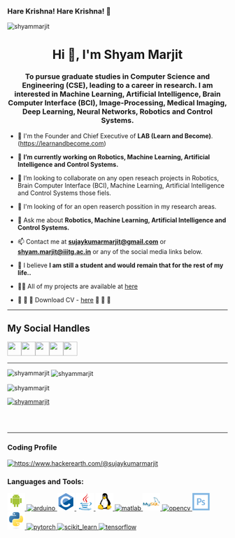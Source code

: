### Hare Krishna! Hare Krishna! 👋
<p align="left"> <img src="https://komarev.com/ghpvc/?username=shyammarjit&label=Profile%20views&color=0e75b6&style=flat" alt="shyammarjit" /> </p>

<h1 align="center">Hi 👋, I'm Shyam Marjit</h1>
<h3 align="center" > To pursue graduate studies in Computer Science and Engineering (CSE), leading to a career in research. I am
interested in Machine Learning, Artificial Intelligence, Brain Computer Interface (BCI), Image-Processing, Medical Imaging, Deep Learning,
Neural Networks, Robotics and Control Systems. </h3>

- 🤝 I'm the Founder and Chief Executive of **LAB (Learn and Become)**.(https://learnandbecome.com)

- 🔭 **I’m currently working on Robotics, Machine Learning, Artificial Intelligence and Control Systems.**
- 👯 I’m looking to collaborate on any open reseach projects in Robotics, Brain Computer Interface (BCI), Machine Learning, Artificial Intelligence and Control Systems those fiels.
- 👀 I'm looking of for an open reaserch possition in my research areas.

- 💬 Ask me about **Robotics, Machine Learning, Artificial Intelligence and Control Systems.**

- 📫 Contact me at **sujaykumarmarjit@gmail.com** or **shyam.marjit@iiitg.ac.in** or any of the social media links below.

- 🧘 I believe  **I am still a student and would remain that for the rest of my life..**
- 👨‍💻 All of my projects are available at [here](https://github.com/shyammarjit?tab=projects)
- 🤝 🤝 🔭  Download CV - [here](https://drive.google.com/file/d/1y6T6iQq6LrY1jg03ONaCKk1RoWSAgsh3/view?usp=sharing) 🔭 🤝 🤝 
<hr/>

## My Social Handles
<p align="center">
<a href="https://www.facebook.com/shyam.marjit.37/" target="_blank"><img align="left" height="32" width="32" src="https://cdn.jsdelivr.net/npm/simple-icons@v3/icons/facebook.svg" /></a>
<a  href="https://www.youtube.com/channel/UC37Z88Ku2u7ssqGPmOUqAVw/videos" target="_blank"><img align="left" height="32" width="32" src="https://cdn.jsdelivr.net/npm/simple-icons@v3/icons/youtube.svg" /></a> 
<a  href="https://www.youtube.com/channel/UCmWzLOwWxRLjedHCFfPOlnQ/videos" target="_blank"><img align="left" height="32" width="32" src="https://cdn.jsdelivr.net/npm/simple-icons@v3/icons/youtube.svg" /></a> 
<a href="https://www.instagram.com/marjitshyam/" target="_blank"><img align="left" height="32" width="32" src="https://cdn.jsdelivr.net/npm/simple-icons@v3/icons/instagram.svg" /></a>
<a href="https://www.linkedin.com/in/shyam-marjit/" target="_blank"><img align="left" height="32" width="32" src="https://cdn.jsdelivr.net/npm/simple-icons@v3/icons/linkedin.svg" /></a>
<br/>
<br/>
<hr/>

</p>
<p><img align="left" src="https://github-readme-stats.vercel.app/api/top-langs?username=shyammarjit&show_icons=true&locale=en&layout=compact" alt="shyammarjit" /></p>

<p>&nbsp;<img align="center" src="https://github-readme-stats.vercel.app/api?username=shyammarjit&show_icons=true&locale=en" alt="shyammarjit" /></p>
<p><img align="center" src="https://github-readme-streak-stats.herokuapp.com/?user=shyammarjit&" alt="shyammarjit" /></p>

<p align="left"> <a href="https://github.com/ryo-ma/github-profile-trophy"><img src="https://github-profile-trophy.vercel.app/?username=shyammarjit" alt="shyammarjit" /></a> </p>
<br/>
<br/>
<hr/>
<h3 align="left">Coding Profile</h3>
<p align="left">
<a href="https://www.hackerearth.com/https://www.hackerearth.com/@sujaykumarmarjit" target="blank"><img align="center" src="https://cdn.jsdelivr.net/npm/simple-icons@3.0.1/icons/hackerearth.svg" alt="https://www.hackerearth.com/@sujaykumarmarjit" height="30" width="40" /></a>
</p>

<h3 align="left">Languages and Tools:</h3>
<p align="left"> <a href="https://developer.android.com" target="_blank"> <img src="https://raw.githubusercontent.com/devicons/devicon/master/icons/android/android-original-wordmark.svg" alt="android" width="40" height="40"/> </a> <a href="https://www.arduino.cc/" target="_blank"> <img src="https://cdn.worldvectorlogo.com/logos/arduino-1.svg" alt="arduino" width="40" height="40"/> </a> <a href="https://www.cprogramming.com/" target="_blank"> <img src="https://raw.githubusercontent.com/devicons/devicon/master/icons/c/c-original.svg" alt="c" width="40" height="40"/> </a> <a href="https://www.java.com" target="_blank"> <img src="https://raw.githubusercontent.com/devicons/devicon/master/icons/java/java-original.svg" alt="java" width="40" height="40"/> </a> <a href="https://www.linux.org/" target="_blank"> <img src="https://raw.githubusercontent.com/devicons/devicon/master/icons/linux/linux-original.svg" alt="linux" width="40" height="40"/> </a> <a href="https://www.mathworks.com/" target="_blank"> <img src="https://raw.githubusercontent.com/simple-icons/simple-icons/master/icons/mathworks.svg" alt="matlab" width="40" height="40"/> </a> <a href="https://www.mysql.com/" target="_blank"> <img src="https://raw.githubusercontent.com/devicons/devicon/master/icons/mysql/mysql-original-wordmark.svg" alt="mysql" width="40" height="40"/> </a> <a href="https://opencv.org/" target="_blank"> <img src="https://www.vectorlogo.zone/logos/opencv/opencv-icon.svg" alt="opencv" width="40" height="40"/> </a> <a href="https://www.photoshop.com/en" target="_blank"> <img src="https://raw.githubusercontent.com/devicons/devicon/master/icons/photoshop/photoshop-line.svg" alt="photoshop" width="40" height="40"/> </a> <a href="https://www.python.org" target="_blank"> <img src="https://raw.githubusercontent.com/devicons/devicon/master/icons/python/python-original.svg" alt="python" width="40" height="40"/> </a> <a href="https://pytorch.org/" target="_blank"> <img src="https://www.vectorlogo.zone/logos/pytorch/pytorch-icon.svg" alt="pytorch" width="40" height="40"/> </a> <a href="https://scikit-learn.org/" target="_blank"> <img src="https://upload.wikimedia.org/wikipedia/commons/0/05/Scikit_learn_logo_small.svg" alt="scikit_learn" width="40" height="40"/> </a> <a href="https://www.tensorflow.org" target="_blank"> <img src="https://www.vectorlogo.zone/logos/tensorflow/tensorflow-icon.svg" alt="tensorflow" width="40" height="40"/> </a> </p>
